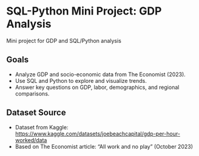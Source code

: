 # SQL-Python Mini Project: GDP Analysis
Mini project for GDP and SQL/Python analysis

## Goals
- Analyze GDP and socio-economic data from The Economist (2023).
- Use SQL and Python to explore and visualize trends.
- Answer key questions on GDP, labor, demographics, and regional comparisons.

## Dataset Source
- Dataset from Kaggle: https://www.kaggle.com/datasets/joebeachcapital/gdp-per-hour-worked/data 
- Based on The Economist article: “All work and no play” (October 2023)
